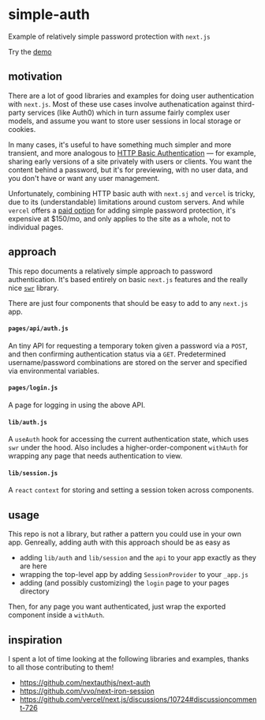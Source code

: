 # simple-auth

Example of relatively simple password protection with `next.js`

Try the [demo](https://simple-auth-ten.vercel.app/)

## motivation

There are a lot of good libraries and examples for doing user authentication with `next.js`. Most of these use cases involve authenatication against third-party services (like Auth0) which in turn assume fairly complex user models, and assume you want to store user sessions in local storage or cookies.

In many cases, it's useful to have something much simpler and more transient, and more analogous to [HTTP Basic Authentication](https://en.wikipedia.org/wiki/Basic_access_authentication) — for example, sharing early versions of a site privately with users or clients. You want the content behind a password, but it's for previewing, with no user data, and you don't have or want any user management.

Unfortunately, combining HTTP basic auth with `next.sj` and `vercel` is tricky, due to its (understandable) limitations around custom servers. And while `vercel` offers a [paid option](https://vercel.com/blog/protecting-deployments) for adding simple password protection, it's expensive at $150/mo, and only applies to the site as a whole, not to individual pages.

## approach

This repo documents a relatively simple approach to password authentication. It's based entirely on basic `next.js` features and the really nice [`swr`](https://github.com/vercel/swr) library. 

There are just four components that should be easy to add to any `next.js` app.

#### `pages/api/auth.js`

An tiny API for requesting a temporary token given a password via a `POST`, and then confirming authentication status via a `GET`. Predetermined username/password combinations are stored on the server and specified via environmental variables.

#### `pages/login.js`

A page for logging in using the above API.

#### `lib/auth.js`

A `useAuth` hook for accessing the current authentication state, which uses `swr` under the hood. Also includes a higher-order-component `withAuth` for wrapping any page that needs authentication to view.

#### `lib/session.js`

A `react` `context` for storing and setting a session token across components.

## usage

This repo is not a library, but rather a pattern you could use in your own app. Genreally, adding auth with this approach should be as easy as 
- adding `lib/auth` and `lib/session` and the `api` to your app exactly as they are here
- wrapping the top-level app by adding `SessionProvider` to your `_app.js` 
- adding (and possibly customizing) the `login` page to your pages directory

Then, for any page you want authenticated, just wrap the exported component inside a `withAuth`.

## inspiration

I spent a lot of time looking at the following libraries and examples, thanks to all those contributing to them!
- https://github.com/nextauthjs/next-auth
- https://github.com/vvo/next-iron-session
- https://github.com/vercel/next.js/discussions/10724#discussioncomment-726
